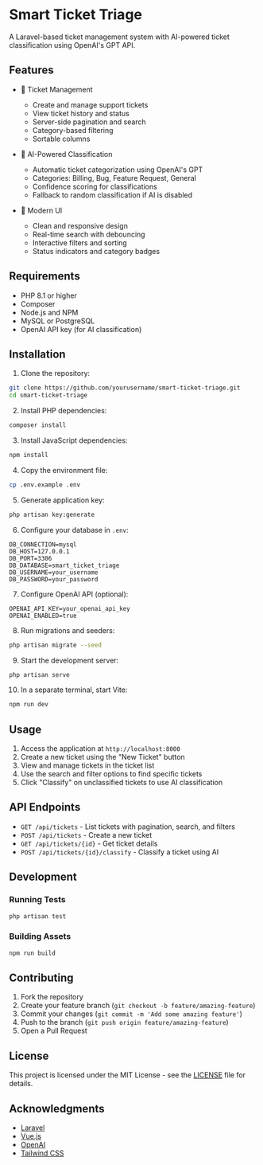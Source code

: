 # Smart Ticket Triage

A Laravel-based ticket management system with AI-powered ticket classification using OpenAI's GPT API.

## Features

- 🎫 Ticket Management
  - Create and manage support tickets
  - View ticket history and status
  - Server-side pagination and search
  - Category-based filtering
  - Sortable columns

- 🤖 AI-Powered Classification
  - Automatic ticket categorization using OpenAI's GPT
  - Categories: Billing, Bug, Feature Request, General
  - Confidence scoring for classifications
  - Fallback to random classification if AI is disabled

- 🎨 Modern UI
  - Clean and responsive design
  - Real-time search with debouncing
  - Interactive filters and sorting
  - Status indicators and category badges

## Requirements

- PHP 8.1 or higher
- Composer
- Node.js and NPM
- MySQL or PostgreSQL
- OpenAI API key (for AI classification)

## Installation

1. Clone the repository:
```bash
git clone https://github.com/yourusername/smart-ticket-triage.git
cd smart-ticket-triage
```

2. Install PHP dependencies:
```bash
composer install
```

3. Install JavaScript dependencies:
```bash
npm install
```

4. Copy the environment file:
```bash
cp .env.example .env
```

5. Generate application key:
```bash
php artisan key:generate
```

6. Configure your database in `.env`:
```
DB_CONNECTION=mysql
DB_HOST=127.0.0.1
DB_PORT=3306
DB_DATABASE=smart_ticket_triage
DB_USERNAME=your_username
DB_PASSWORD=your_password
```

7. Configure OpenAI API (optional):
```
OPENAI_API_KEY=your_openai_api_key
OPENAI_ENABLED=true
```

8. Run migrations and seeders:
```bash
php artisan migrate --seed
```

9. Start the development server:
```bash
php artisan serve
```

10. In a separate terminal, start Vite:
```bash
npm run dev
```

## Usage

1. Access the application at `http://localhost:8000`
2. Create a new ticket using the "New Ticket" button
3. View and manage tickets in the ticket list
4. Use the search and filter options to find specific tickets
5. Click "Classify" on unclassified tickets to use AI classification

## API Endpoints

- `GET /api/tickets` - List tickets with pagination, search, and filters
- `POST /api/tickets` - Create a new ticket
- `GET /api/tickets/{id}` - Get ticket details
- `POST /api/tickets/{id}/classify` - Classify a ticket using AI

## Development

### Running Tests
```bash
php artisan test
```

### Building Assets
```bash
npm run build
```

## Contributing

1. Fork the repository
2. Create your feature branch (`git checkout -b feature/amazing-feature`)
3. Commit your changes (`git commit -m 'Add some amazing feature'`)
4. Push to the branch (`git push origin feature/amazing-feature`)
5. Open a Pull Request

## License

This project is licensed under the MIT License - see the [LICENSE](LICENSE) file for details.

## Acknowledgments

- [Laravel](https://laravel.com)
- [Vue.js](https://vuejs.org)
- [OpenAI](https://openai.com)
- [Tailwind CSS](https://tailwindcss.com)
